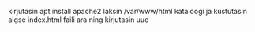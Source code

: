 kirjutasin apt install apache2
laksin /var/www/html kataloogi ja kustutasin algse index.html faili ara ning kirjutasin uue

